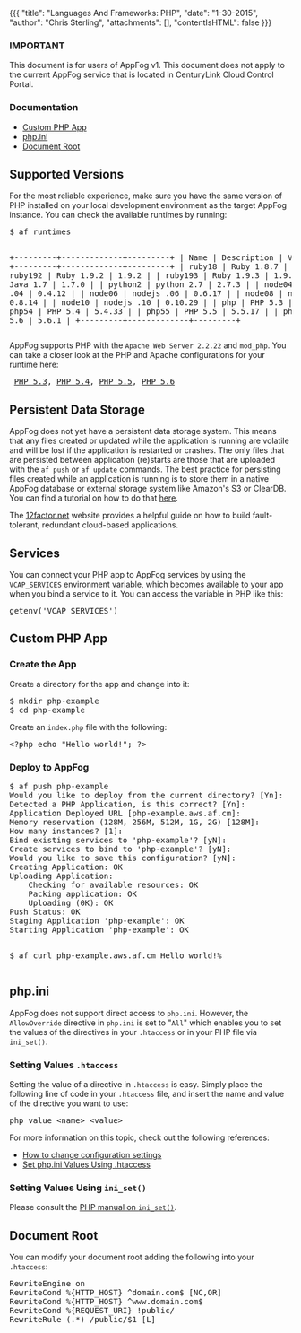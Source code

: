 {{{
  "title": "Languages And Frameworks: PHP",
  "date": "1-30-2015",
  "author": "Chris Sterling",
  "attachments": [],
  "contentIsHTML": false
}}}

### IMPORTANT

This document is for users of AppFog v1. This document does not apply to the current AppFog service that is located in CenturyLink Cloud Control Portal.

### Documentation

<ul>
<li><a href="#custom">Custom PHP App</a></li>
<li><a href="#php_ini">php.ini</a></li>
<li><a href="#docroot">Document Root</a></li>
</ul>
<h2>Supported Versions</h2>
<p>For the most reliable experience, make sure you have the same version of PHP installed on your local development environment as the target AppFog instance. You can check the available runtimes by running:</p>
<pre>$ af runtimes

+---------+-------------+---------+
| Name    | Description | Version |
+---------+-------------+---------+
| ruby18  | Ruby 1.8.7  | 1.8.7   |
| ruby192 | Ruby 1.9.2  | 1.9.2   |
| ruby193 | Ruby 1.9.3  | 1.9.3   |
| java    | Java 1.7    | 1.7.0   |
| python2 | python 2.7  | 2.7.3   |
| node04  | nodejs .04  | 0.4.12  |
| node06  | nodejs .06  | 0.6.17  |
| node08  | nodejs .08  | 0.8.14  |
| node10  | nodejs .10  | 0.10.29 |
| php     | PHP 5.3     | 5.3.10  |
| php54   | PHP 5.4     | 5.4.33  |
| php55   | PHP 5.5     | 5.5.17  |
| php56   | PHP 5.6     | 5.6.1   |
+---------+-------------+---------+
</pre>
<p>AppFog supports PHP with the <code>Apache Web Server 2.2.22</code> and <code>mod_php</code>. You can take a closer look at the PHP and Apache configurations for your runtime here:</p>
<pre> <a href="http://php_info.aws.af.cm/">PHP 5.3</a>, <a href="http://php_info54.aws.af.cm/">PHP 5.4</a>, <a href="http://php_info55.aws.af.cm/">PHP 5.5</a>, <a href="http://php_info56.aws.af.cm/">PHP 5.6</a></pre>
<h2>Persistent Data Storage</h2>
<p>AppFog does not yet have a persistent data storage system. This means that any files created or updated while the application is running are volatile and will be lost if the application is restarted or crashes. The only files that are persisted between application (re)starts are those that are uploaded with the <code>af push</code> or <code>af update</code> commands. The best practice for persisting files created while an application is running is to store them in a native AppFog database or external storage system like Amazon's S3 or ClearDB. You can find a tutorial on how to do that <a href="http://blog.appfog.com/how-to-use-amazon-s3-for-persistent-file-storage-on-appfog/">here</a>.  </p>
<p>The <a href="http://12factor.net">12factor.net</a> website provides a helpful guide on how to build fault-tolerant, redundant cloud-based applications.</p>
<h2>Services</h2>
<p>You can connect your PHP app to AppFog services by using the <code>VCAP_SERVICES</code> environment variable, which becomes available to your app when you bind a service to it. You can access the variable in PHP like this:</p>
<pre>getenv('VCAP_SERVICES')
</pre>

<h2 id="custom">Custom PHP App</h2>
<h3>Create the App</h3>
<p>Create a directory for the app and change into it:</p>
<pre>$ mkdir php-example
$ cd php-example
</pre>
<p>Create an <code>index.php</code> file with the following:</p>
<pre>&lt;?php echo "Hello world!"; ?&gt;
</pre>
<h3>Deploy to AppFog</h3>
<pre>$ af push php-example
Would you like to deploy from the current directory? [Yn]:
Detected a PHP Application, is this correct? [Yn]:
Application Deployed URL [php-example.aws.af.cm]:
Memory reservation (128M, 256M, 512M, 1G, 2G) [128M]:
How many instances? [1]:
Bind existing services to 'php-example'? [yN]:
Create services to bind to 'php-example'? [yN]:
Would you like to save this configuration? [yN]:
Creating Application: OK
Uploading Application:
    Checking for available resources: OK
    Packing application: OK
    Uploading (0K): OK
Push Status: OK
Staging Application 'php-example': OK
Starting Application 'php-example': OK

$ af curl php-example.aws.af.cm
Hello world!%
</pre>
<h2 id="php_ini">php.ini</h2>
<p>AppFog does not support direct access to <code>php.ini</code>. However, the <code>AllowOverride</code> directive in <code>php.ini</code> is set to "<code>All</code>" which enables you to set the values of the directives in your <code>.htaccess</code> or in your PHP file via <code>ini_set()</code>.</p>
<h3>Setting Values <code>.htaccess</code></h3>
<p>Setting the value of a directive in <code>.htaccess</code> is easy. Simply place the following line of code in your <code>.htaccess</code> file, and insert the name and value of the directive you want to use:</p>
<pre>php_value &lt;name&gt; &lt;value&gt;
</pre>
<p>For more information on this topic, check out the following references:</p>
<ul>
<li><a href="http://php.net/manual/en/configuration.changes.php">How to change configuration settings</a></li>
<li><a href="http://davidwalsh.name/php-values-htaccess">Set php.ini Values Using .htaccess</a></li>
</ul>
<h3>Setting Values Using <code>ini_set()</code></h3>
<p>Please consult the <a href="http://www.php.net/manual/en/function.ini-set.php">PHP manual on <code>ini_set()</code></a>.</p>
<h2 id="docroot">Document Root</h2>
<p>You can modify your document root adding the following into your <code>.htaccess</code>:</p>
<pre>RewriteEngine on
RewriteCond %{HTTP_HOST} ^domain.com$ [NC,OR]
RewriteCond %{HTTP_HOST} ^www.domain.com$
RewriteCond %{REQUEST_URI} !public/
RewriteRule (.*) /public/$1 [L]
</pre>
